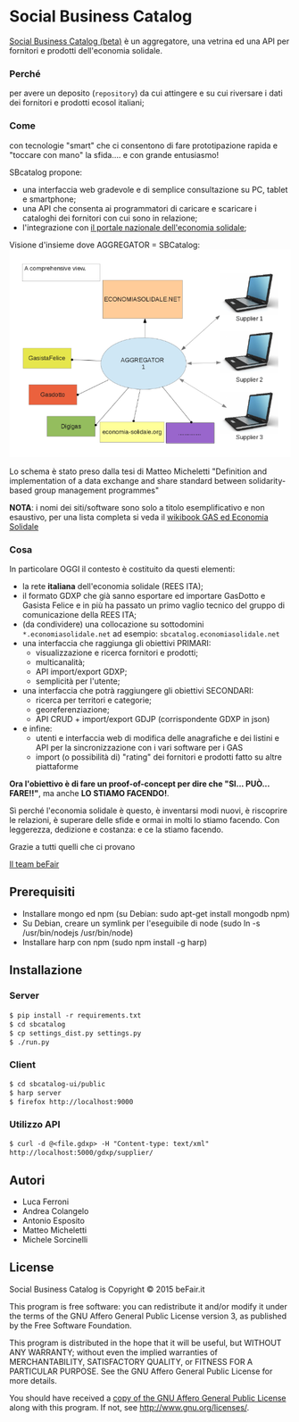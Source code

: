 # Social Business Catalog

[Social Business Catalog (beta)](http://sbcatalog.labs.befair.it) è un aggregatore, una vetrina ed una API
per fornitori e prodotti dell'economia solidale.

### Perché

per avere un deposito (`repository`) da cui attingere e su cui riversare i dati dei fornitori e prodotti ecosol italiani;

### Come

con tecnologie "smart" che ci consentono di fare prototipazione rapida e "toccare con mano" la sfida.... e con grande entusiasmo!

SBcatalog propone:

* una interfaccia web gradevole e di semplice consultazione su PC, tablet e smartphone;
* una API che consenta ai programmatori di caricare e scaricare i cataloghi dei fornitori con cui sono in relazione;
* l'integrazione con [il portale nazionale dell'economia solidale](http://www.economiasolidale.net);

Visione d'insieme dove AGGREGATOR = SBCatalog:
![Visione d'insieme](./docs/SBCatalog_comprehensive_view.png "Visione d'insieme")

Lo schema è stato preso dalla tesi di Matteo Micheletti "Definition and implementation of a data exchange and share standard between solidarity-based group management programmes"

**NOTA**: i nomi dei siti/software sono solo a titolo esemplificativo e non esaustivo, per una lista completa si veda il [wikibook GAS ed Economia Solidale](http://it.wikibooks.org/wiki/GAS_ed_Economia_solidale/Gruppo_d%27Acquisto_Solidale#Scegliere_un_gestionale_.28comparazione.29)

### Cosa

In particolare OGGI il contesto è costituito da questi elementi:

  * la rete **italiana** dell'economia solidale (REES ITA);
  * il formato GDXP che già sanno esportare ed importare GasDotto e Gasista Felice e in più ha passato un primo vaglio tecnico del gruppo di comunicazione della REES ITA;
  * (da condividere) una collocazione su sottodomini `*.economiasolidale.net` ad esempio: `sbcatalog.economiasolidale.net`
  * una interfaccia che raggiunga gli obiettivi PRIMARI:
    * visualizzazione e ricerca fornitori e prodotti;
    * multicanalità;
    * API import/export GDXP;
    * semplicità per l'utente;
  * una interfaccia che potrà raggiungere gli obiettivi SECONDARI:
    * ricerca per territori e categorie;
    * georeferenziazione;
    * API CRUD + import/export GDJP (corrispondente GDXP in json)
  * e infine:
    * utenti e interfaccia web di modifica delle anagrafiche e dei listini e API per la sincronizzazione con i vari software per i GAS
    * import (o possibilità di) "rating" dei fornitori e prodotti fatto su altre piattaforme

**Ora l'obiettivo è di fare un proof-of-concept per dire che "SI... PUÒ... FARE!!"**, ma anche **LO STIAMO FACENDO!**.

Sì perché l'economia solidale è questo, è inventarsi modi nuovi, è riscoprire le relazioni, è superare delle sfide
e ormai in molti lo stiamo facendo. Con leggerezza, dedizione e costanza: e ce la stiamo facendo.

Grazie a tutti quelli che ci provano

[Il team beFair](http://www.befair.it)

## Prerequisiti

* Installare mongo ed npm (su Debian: sudo apt-get install mongodb npm)
* Su Debian, creare un symlink per l'eseguibile di node (sudo ln -s /usr/bin/nodejs /usr/bin/node)
* Installare harp con npm (sudo npm install -g harp)

## Installazione

### Server

    $ pip install -r requirements.txt
    $ cd sbcatalog
    $ cp settings_dist.py settings.py
    $ ./run.py

### Client

    $ cd sbcatalog-ui/public
    $ harp server
    $ firefox http://localhost:9000

### Utilizzo API

    $ curl -d @<file.gdxp> -H "Content-type: text/xml" http://localhost:5000/gdxp/supplier/

## Autori

* Luca Ferroni
* Andrea Colangelo
* Antonio Esposito
* Matteo Micheletti
* Michele Sorcinelli

## License

Social Business Catalog is Copyright © 2015 beFair.it

This program is free software: you can redistribute it and/or modify it under
the terms of the GNU Affero General Public License version 3, as published by
the Free Software Foundation.

This program is distributed in the hope that it will be useful, but WITHOUT
ANY WARRANTY; without even the implied warranties of MERCHANTABILITY,
SATISFACTORY QUALITY, or FITNESS FOR A PARTICULAR PURPOSE.  See the GNU
Affero General Public License for more details.

You should have received a [copy of the GNU Affero General Public License](./LICENSE)
along with this program.  If not, see <http://www.gnu.org/licenses/>.

